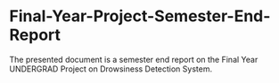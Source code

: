 # Final-Year-Project-Semester-End-Report
The presented document is a semester end report on the Final Year UNDERGRAD Project on Drowsiness Detection System.
